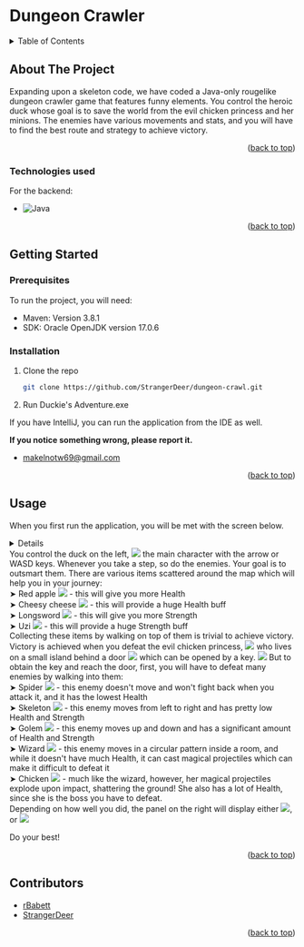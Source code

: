 # Dungeon Crawler

<a name="readme-top"></a>

<details>
  <summary>Table of Contents</summary>
  <ol>
    <li>
      <a href="#about-the-project">About The Project</a>
      <ul>
        <li><a href="#technologies-used">Technologies used</a></li>
      </ul>
    </li>
    <li>
      <a href="#getting-started">Getting Started</a>
      <ul>
        <li><a href="#prerequisites">Prerequisites</a></li>
      </ul>
      <ul>
        <li><a href="#installation">Installation</a></li>
      </ul>
    </li>
    <li><a href="#usage">Usage</a></li>
    <li><a href="#contributors">Contributors</a></li>
  </ol>
</details>



<!-- ABOUT THE PROJECT -->
## About The Project

Expanding upon a skeleton code, we have coded a Java-only rougelike dungeon crawler game that features funny elements. You control the heroic duck whose goal is to save the world from the evil chicken princess and her minions. The enemies have various movements and stats, and you will have to find the best route and strategy to achieve victory.

<p align="right">(<a href="#readme-top">back to top</a>)</p>

### Technologies used
For the backend:
* ![Java](https://img.shields.io/badge/java-%23ED8B00.svg?style=for-the-badge&logo=openjdk&logoColor=white)

<p align="right">(<a href="#readme-top">back to top</a>)</p>

## Getting Started
### Prerequisites
To run the project, you will need:
- Maven: Version 3.8.1
- SDK: Oracle OpenJDK version 17.0.6
### Installation
1. Clone the repo
   ```sh
   git clone https://github.com/StrangerDeer/dungeon-crawl.git
   ```
2. Run Duckie's Adventure.exe
  

  If you have IntelliJ, you can run the application from the IDE as well.

  **If you notice something wrong, please report it.**
   - makelnotw69@gmail.com

<p align="right">(<a href="#readme-top">back to top</a>)</p>

## Usage

When you first run the application, you will be met with the screen below.
<details>
   <img src="https://github.com/StrangerDeer/dungeon-crawl/assets/113454591/16d6e5ff-bdf3-426a-9155-0bffde71f130" />

</details>
You control the duck on the left,
<img src="https://github.com/StrangerDeer/dungeon-crawl/assets/113454591/ca455b1f-d25e-42d7-ba35-3d6df4bd9eef"/>
the main character with the arrow or WASD keys. Whenever you take a step, so do the enemies. Your goal is to outsmart them. There are various items scattered around the map which will help you in your journey:<br>
➤ Red apple <img src="https://github.com/StrangerDeer/dungeon-crawl/assets/113454591/3c8fa21e-e282-432e-8b43-6d82945daae2"/> - this will give you more Health<br>
➤ Cheesy cheese <img src="https://github.com/StrangerDeer/dungeon-crawl/assets/113454591/70c8ccd8-2e4d-487c-a748-c1ff07e8ea05"/> - this will provide a huge Health buff<br>
➤ Longsword <img src="https://github.com/StrangerDeer/dungeon-crawl/assets/113454591/0367c050-73c2-410f-a6bd-e068f9cb9d03"/> - this will give you more Strength<br>
➤ Uzi <img src="https://github.com/StrangerDeer/dungeon-crawl/assets/113454591/d284acd6-3aec-4038-a726-70484f3100a9"/> - this will provide a huge Strength buff<br>
Collecting these items by walking on top of them is trivial to achieve victory. Victory is achieved when you defeat the evil chicken princess,
<img src="https://github.com/StrangerDeer/dungeon-crawl/assets/113454591/b7c90e13-7e59-413e-94d7-2d95528c491b"/>
who lives on a small island behind a door
<img src="https://github.com/StrangerDeer/dungeon-crawl/assets/113454591/1ce6a3c0-dc4a-4813-8188-941f249d56e6"/>
which can be opened by a key.
<img src="https://github.com/StrangerDeer/dungeon-crawl/assets/113454591/499d0ddb-a710-4d20-a90e-0e21ef9abc1d"/>
But to obtain the key and reach the door, first, you will have to defeat many enemies by walking into them:<br>
➤ Spider <img src="https://github.com/StrangerDeer/dungeon-crawl/assets/113454591/7065589a-e1f3-4d8b-9266-c206f83499a4"/> - this enemy doesn't move and won't fight back when you attack it, and it has the lowest Health<br>
➤ Skeleton <img src="https://github.com/StrangerDeer/dungeon-crawl/assets/113454591/c130e01d-2d67-4708-9bae-50aea93039e8"/> - this enemy moves from left to right and has pretty low Health and Strength<br>
➤ Golem <img src="https://github.com/StrangerDeer/dungeon-crawl/assets/113454591/b0be0df0-ea3b-4332-9e04-ac1f85eae5c6"/> - this enemy moves up and down and has a significant amount of Health and Strength<br>
➤ Wizard <img src="https://github.com/StrangerDeer/dungeon-crawl/assets/113454591/77914951-507e-4c66-8032-0b207f69987f"/> - this enemy moves in a circular pattern inside a room, and while it doesn't have much Health, it can cast magical projectiles which can make it difficult to defeat it<br>
➤ Chicken <img src="https://github.com/StrangerDeer/dungeon-crawl/assets/113454591/69f99230-3b43-431f-b768-97538a97eca2"/> - much like the wizard, however, her magical projectiles explode upon impact, shattering the ground! She also has a lot of Health, since she is the boss you have to defeat.<br>
Depending on how well you did, the panel on the right will display either
<img src="https://github.com/StrangerDeer/dungeon-crawl/assets/113454591/55ef8345-d3a5-4ef8-91cf-63af522243cd"/>, or
<img src="https://github.com/StrangerDeer/dungeon-crawl/assets/113454591/68b35a67-c172-42fe-b970-cbf79a1d0245"/>

Do your best!
<p align="right">(<a href="#readme-top">back to top</a>)</p>


## Contributors
- [rBabett](https://github.com/rBabett)
- [StrangerDeer](https://github.com/StrangerDeer)

<p align="right">(<a href="#readme-top">back to top</a>)</p>


[contributors-shield]: https://img.shields.io/github/contributors/othneildrew/Best-README-Template.svg?style=for-the-badge
[contributors-url]: https://github.com/othneildrew/Best-README-Template/graphs/contributors
[forks-shield]: https://img.shields.io/github/forks/othneildrew/Best-README-Template.svg?style=for-the-badge
[forks-url]: https://github.com/othneildrew/Best-README-Template/network/members
[stars-shield]: https://img.shields.io/github/stars/othneildrew/Best-README-Template.svg?style=for-the-badge
[stars-url]: https://github.com/othneildrew/Best-README-Template/stargazers
[issues-shield]: https://img.shields.io/github/issues/othneildrew/Best-README-Template.svg?style=for-the-badge
[issues-url]: https://github.com/othneildrew/Best-README-Template/issues
[license-shield]: https://img.shields.io/github/license/othneildrew/Best-README-Template.svg?style=for-the-badge
[license-url]: https://github.com/othneildrew/Best-README-Template/blob/master/LICENSE.txt
[linkedin-shield]: https://img.shields.io/badge/-LinkedIn-black.svg?style=for-the-badge&logo=linkedin&colorB=555
[linkedin-url]: https://linkedin.com/in/othneildrew
[product-screenshot]: images/screenshot.png
[Next.js]: https://img.shields.io/badge/next.js-000000?style=for-the-badge&logo=nextdotjs&logoColor=white
[Next-url]: https://nextjs.org/
[React.js]: https://img.shields.io/badge/React-20232A?style=for-the-badge&logo=react&logoColor=61DAFB
[React-url]: https://reactjs.org/
[Vue.js]: https://img.shields.io/badge/Vue.js-35495E?style=for-the-badge&logo=vuedotjs&logoColor=4FC08D
[Vue-url]: https://vuejs.org/
[Angular.io]: https://img.shields.io/badge/Angular-DD0031?style=for-the-badge&logo=angular&logoColor=white
[Angular-url]: https://angular.io/
[Svelte.dev]: https://img.shields.io/badge/Svelte-4A4A55?style=for-the-badge&logo=svelte&logoColor=FF3E00
[Svelte-url]: https://svelte.dev/
[Laravel.com]: https://img.shields.io/badge/Laravel-FF2D20?style=for-the-badge&logo=laravel&logoColor=white
[Laravel-url]: https://laravel.com
[Bootstrap.com]: https://img.shields.io/badge/Bootstrap-563D7C?style=for-the-badge&logo=bootstrap&logoColor=white
[Bootstrap-url]: https://getbootstrap.com
[JQuery.com]: https://img.shields.io/badge/jQuery-0769AD?style=for-the-badge&logo=jquery&logoColor=white
[JQuery-url]: https://jquery.com 
